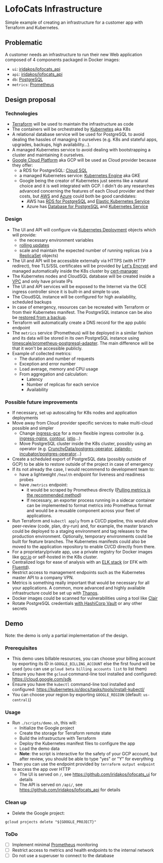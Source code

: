 # LofoCats Infrastructure

Simple example of creating an infrastructure for a customer app with Terraform and Kubernetes.

## Problematic

A customer needs an infrastructure to run their new Web application composed of 4 components packaged in Docker images:

* `ui`: [iridakos/lofocats_api](https://github.com/iridakos/lofocats_api)
* `api`: [iridakos/lofocats_api](https://github.com/iridakos/lofocats_api)
* `db`: [PostgreSQL](https://www.postgresql.org)
* `metrics`: [Prometheus](https://prometheus.io)

## Design proposal

### Technologies

* [Terraform](http://terraform.io) will be used to maintain the infrastructure as code
* The containers will be orchestrated by [Kubernetes](https://kubernetes.io) aka K8s
* A relational database service will be used for PostgreSQL to avoid dealing the hassles of managing it ourselves (e.g. K8s and stateful apps, upgrades, backups, high availability...).
* A managed Kubernetes service to avoid dealing with bootstrapping a cluster and maintaining it ourselves.
* [Google Cloud Platform](https://cloud.google.com/) aka GCP will be used as Cloud provider because they offer:
  * a RDS for PostgreSQL: [Cloud SQL](https://cloud.google.com/sql/)
  * a managed Kubernetes service: [Kubernetes Engine](https://cloud.google.com/kubernetes-engine) aka GKE
  * Google being the creator of Kubernetes just seems like a natural choice and it is well integrated with GCP.
    I didn't do any researches advanced concerning the features of each Cloud provider and their costs, but [AWS](https://aws.amazon.com/) and [Azure](https://azure.microsoft.com) could both be good candidates:
    * AWS has [RDS for PostgreSQL](https://aws.amazon.com/rds/postgresql/) and [Elastic Kubernetes Service](https://aws.amazon.com/eks/)
    * Azure has [Database for PostgreSQL](https://azure.microsoft.com/en-ca/services/postgresql/) and [Kubernetes Service](https://azure.microsoft.com/en-us/services/kubernetes-service/)

### Design

* The UI and API will configure via [Kubernetes Deployment](https://kubernetes.io/docs/concepts/workloads/controllers/deployment/) objects which will provide:
  * the necessary environment variables
  * [rolling updates](https://kubernetes.io/docs/tutorials/kubernetes-basics/update/update-intro/)
  * scale and maintain the expected number of running replicas (via a [ReplicaSet](https://kubernetes.io/docs/concepts/workloads/controllers/replicaset/) objects)
* The UI and API will be accessible externally via HTTPS (with HTTP redirect), free TLS/SSL certificates will be provided by [Let's Encrypt](https://letsencrypt.org/) and managed automatically inside the K8s cluster by [cert-manager](https://github.com/jetstack/cert-manager)
* The Kubernetes nodes and CloudSQL database will be created inside a [VPC](https://cloud.google.com/vpc/) and only have private IPs
* The UI and API services will be exposed to the Internet via the GCE ingress controller since it is built-in and simple to use.
* The CloudSQL instance will be configured for high availability, scheduled backups
* In case of emergency, resources can be recreated with Terraform or from their Kubernetes manifest. The PostgreSQL instance can be also be [restored from a backup](https://cloud.google.com/sql/docs/postgres/backup-recovery/restoring).
* Terraform will automatically create a DNS record for the app public endpoint
* The `metrics` service (Prometheus) will be deployed in a similar fashion and its data will be stored in its own PostgreSQL instance using [timescale/prometheus-postgresql-adapter](https://github.com/timescale/prometheus-postgresql-adapter). The main difference will be that it won't be accessible publicly.
* Example of collected metrics:
  * The duration and number of requests
  * Exception and error number
  * Load average, memory and CPU usage
  * From aggregation and calculation:
    * Latency
    * Number of replicas for each service
    * Availability

### Possible future improvements

* If necessary, set up autoscaling for K8s nodes and application deployments
* Move away from Cloud provider specific services to make multi-cloud possible and simpler
  * Change [ingress-gce](https://github.com/kubernetes/ingress-gce) for a more flexible ingress controller (e.g. [ingress-nginx](https://github.com/kubernetes/ingress-nginx), [contour](https://github.com/heptio/contour), [istio](https://github.com/istio/istio)...)
  * Move PostgreSQL cluster inside the K8s cluster, possibly using an operator (e.g. [CrunchyData/postgres-operator](https://github.com/CrunchyData/postgres-operator), [zalando-incubator/postgres-operator](https://github.com/zalando-incubator/postgres-operator)...)
* Create a scheduled export of PostgreSQL data (possibly outside of GCP) to be able to restore outside of the project in case of emergency
* If its not already the case, I would recommend to development team to:
  * have a lightweight `/health` endpoint for liveness and readiness probes
  * have `/metrics` endpoint:
    * it would be scraped by Prometheus directly ([Pulling metrics is the recommended method](https://prometheus.io/docs/practices/pushing/))
    * If necessary, an exporter process running in a sidecar container can be implemented to format metrics into Prometheus format and would be a reusable component across your fleet of applications.
* Run Terraform and `kubectl apply` from a CI/CD pipeline, this would allow peer-review (code, plan, dry-run) and, for example, the master branch could be deployed to a staging environment and tag releases to the production environment. Optionally, temporary environments could be built for feature branches. The Kubernetes manifests could also be moved to the application repository to enable CI/CD directly from there.
* For a proprietary/private app, use a private registry for Docker images like [gcr.io](https://gcr.io) or self-hosted in the K8s cluster.
* Centralized logs for ease of analysis with an [ELK stack](https://www.elastic.co/elk-stack) (or EFK with [Fluentd](https://www.fluentd.org/)).
* Restrict access to management endpoints such as the Kubernetes master API to a company VPN.
* Metrics is something really important that would be necessary for all your applications. A common, more advanced and highly available infrastructure could be set up with [Thanos](https://github.com/improbable-eng/thanos).
* Docker images could be scanned for vulnerabilities using a tool like [Clair](https://github.com/coreos/clair)
* Rotate PostgreSQL credentials [with HashiCorp Vault](https://www.vaultproject.io/docs/secrets/databases/postgresql.html) or any other secrets


## Demo

Note: the demo is only a partial implementation of the design.

### Prerequisites

* This demo uses billable resources, you can choose your billing account by exporting its ID in `GOOGLE_BILLING_ACCOUNT` else the first found will be used (you can use `gcloud beta billing accounts list` to list them)
* Ensure you have the `gcloud` command-line tool installed and configured:
  https://cloud.google.com/sdk
* Ensure you have the `kubectl` command-line tool installed and configured:
  https://kubernetes.io/docs/tasks/tools/install-kubectl/
* You can choose your region by exporting `GOOGLE_REGION` (default: `us-central1`)

### Usage

* Run `./scripts/demo.sh`, this will:
  * Initialize the Google project
  * Create the storage for Terraform remote state
  * Build the infrastructure with Terraform
  * Deploy the Kubernetes manifest files to configure the app
  * Load the demo data
  * **Note**: the script is interactive for the safety of your GCP account, but after review, you should be able to type "yes" or "Y" for everything
* Then you can use the endpoint provided by `terraform output endpoint` to access the app over HTTP
  * The UI is served on `/`, see https://github.com/iridakos/lofocats_ui for details
  * The API is served on `/api/`, see https://github.com/iridakos/lofocats_api for details

### Clean up

* Delete the Google project:

```shell
gcloud projects delete "${GOOGLE_PROJECT}"
```

### ToDo

- [ ] Implement minimal [Prometheus](https://prometheus.io) monitoring
- [ ] Restrict access to metrics and health endpoints to the internal network
- [ ] Do not use a superuser to connect to the database

